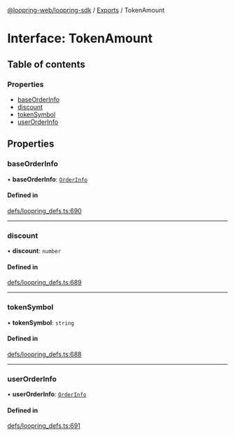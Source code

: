 [@loopring-web/loopring-sdk](../README.md) / [Exports](../modules.md) / TokenAmount

# Interface: TokenAmount

## Table of contents

### Properties

- [baseOrderInfo](TokenAmount.md#baseorderinfo)
- [discount](TokenAmount.md#discount)
- [tokenSymbol](TokenAmount.md#tokensymbol)
- [userOrderInfo](TokenAmount.md#userorderinfo)

## Properties

### baseOrderInfo

• **baseOrderInfo**: [`OrderInfo`](OrderInfo.md)

#### Defined in

[defs/loopring_defs.ts:690](https://github.com/Loopring/loopring_sdk/blob/1830d54/src/defs/loopring_defs.ts#L690)

___

### discount

• **discount**: `number`

#### Defined in

[defs/loopring_defs.ts:689](https://github.com/Loopring/loopring_sdk/blob/1830d54/src/defs/loopring_defs.ts#L689)

___

### tokenSymbol

• **tokenSymbol**: `string`

#### Defined in

[defs/loopring_defs.ts:688](https://github.com/Loopring/loopring_sdk/blob/1830d54/src/defs/loopring_defs.ts#L688)

___

### userOrderInfo

• **userOrderInfo**: [`OrderInfo`](OrderInfo.md)

#### Defined in

[defs/loopring_defs.ts:691](https://github.com/Loopring/loopring_sdk/blob/1830d54/src/defs/loopring_defs.ts#L691)

